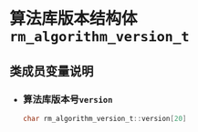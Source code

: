 # 算法库版本结构体`rm_algorithm_version_t`

## 类成员变量说明

- ### 算法库版本号`version`

    ```C  
    char rm_algorithm_version_t::version[20]
    ```
